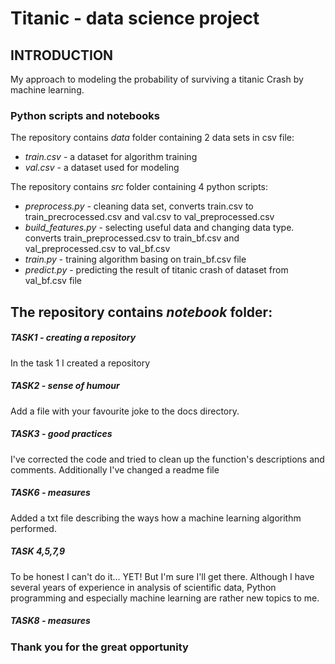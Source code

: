 # Titanic - data science project 

## INTRODUCTION
My approach to modeling the probability of surviving a titanic Crash by machine learning.

### Python scripts and notebooks
The repository contains _data_ folder containing 2 data sets in csv file: 
- _train.csv_ - a dataset for algorithm training
 - _val.csv_ - a dataset used for modeling

The repository contains _src_ folder containing 4 python scripts:
- _preprocess.py_ - cleaning data set, converts train.csv to train_precrocessed.csv and
val.csv to val_preprocessed.csv
- _build_features.py_ - selecting useful data and changing data type.
converts train_preprocessed.csv to train_bf.csv and
val_preprocessed.csv to val_bf.csv
- _train.py_ - training algorithm basing on train_bf.csv file
- _predict.py_ - predicting the result of titanic crash of dataset from val_bf.csv file

The repository contains _notebook_ folder:
- 


##### TASK1 - creating a repository
In the task 1 I created a repository

##### TASK2 - sense of humour
Add a file with your favourite joke to the docs directory.

##### TASK3 - good practices
I've corrected the code and tried to clean up the function's descriptions and comments.
Additionally I've changed a readme file

##### TASK6 - measures
Added a txt file describing the ways how a machine learning algorithm performed.

##### TASK 4,5,7,9 
To be honest I can't do it... YET! But I'm sure I'll get there. 
Although I have several years of experience in analysis of scientific data,
Python programming and especially machine learning are rather new topics to me.

##### TASK8 - measures

### Thank you for the great opportunity
